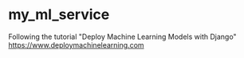 # my_ml_service
Following the tutorial "Deploy Machine Learning Models with Django" https://www.deploymachinelearning.com
